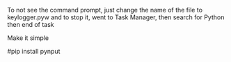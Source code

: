 To not see the command prompt, just change the name of the file to keylogger.pyw 
and to stop it, went to Task Manager, then search for Python then end of task

Make it simple

#pip install pynput


